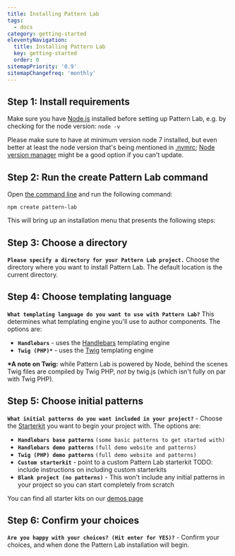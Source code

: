 ```yaml
---
title: Installing Pattern Lab
tags:
  - docs
category: getting-started
eleventyNavigation:
  title: Installing Pattern Lab
  key: getting-started
  order: 0
sitemapPriority: '0.9'
sitemapChangefreq: 'monthly'
---
```


## Step 1: Install requirements

Make sure you have [Node.js](https://nodejs.org/en/download/) installed before setting up Pattern Lab, e.g. by checking for the node version: `node -v`

Please make sure to have at minimum version node 7 installed, but even better at least the node version that's being mentioned in [.nvmrc](https://github.com/pattern-lab/patternlab-node/blob/dev/); [Node version manager](https://github.com/nvm-sh/nvm) might be a good option if you can't update.

## Step 2: Run the create Pattern Lab command

Open [the command line](https://tutorial.djangogirls.org/en/intro_to_command_line/) and run the following command:

```
npm create pattern-lab
```

This will bring up an installation menu that presents the following steps:

## Step 3: Choose a directory

**`Please specify a directory for your Pattern Lab project.`** Choose the directory where you want to install Pattern Lab. The default location is the current directory.

## Step 4: Choose templating language

**`What templating language do you want to use with Pattern Lab?`** This determines what templating engine you'll use to author components. The options are:

- **`Handlebars`** - uses the [Handlebars](https://handlebarsjs.com/) templating engine
- **`Twig (PHP)*`** - uses the [Twig](https://twig.symfony.com/) templating engine

**\*A note on Twig:** while Pattern Lab is powered by Node, behind the scenes Twig files are compiled by Twig PHP, _not_ by twig.js (which isn't fully on par with Twig PHP).

## Step 5: Choose initial patterns

**`What initial patterns do you want included in your project?`** - Choose the [Starterkit](/docs/starterkits/) you want to begin your project with. The options are:

- **`Handlebars base patterns`** `(some basic patterns to get started with)`
- **`Handlebars demo patterns`** `(full demo website and patterns)`
- **`Twig (PHP) demo patterns`** `(full demo website and patterns)`
- **`Custom starterkit`** - point to a custom Pattern Lab starterkit TODO: include instructions on including custom starterkits
- **`Blank project (no patterns)`** - This won't include any initial patterns in your project so you can start completely from scratch

You can find all starter kits on our [demos page](/demos/)

## Step 6: Confirm your choices

**`Are you happy with your choices? (Hit enter for YES)?`** - Confirm your choices, and when done the Pattern Lab installation will begin.

